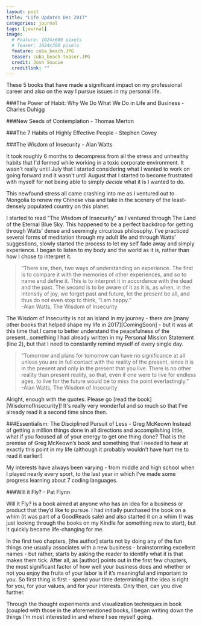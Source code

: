 ```yaml
---
layout: post
title: "Life Updates Dec 2017"
categories: journal
tags: [journal]
image:
  # Feature: 1024x600 pixels
  # Teaser: 1024x380 pixels
  feature: cuba_beach.JPG
  teaser: cuba_beach-teaser.JPG
  credit: Josh Soucie
  creditlink: ""
---
```



These 5 books that have made a significant impact on my professional career and also on the way I pursue issues in my personal life.

###The Power of Habit: Why We Do What We Do in Life and Business - Charles Duhigg

###New Seeds of Contemplation - Thomas Merton

###The 7 Habits of Highly Effective People - Stephen Covey

###The Wisdom of Insecurity - Alan Watts

It took roughly 6 months to decompress from all the stress and unhealthy habits that I'd formed while working in a toxic corporate environment. It wasn't really until July that I started considering what I wanted to work on going forward and it wasn't until August that I started to become frustrated with myself for not being able to simply *decide* what it is I wanted to do.

This newfound stress all came crashing into me as I ventured out to Mongolia to renew my Chinese visa and take in the scenery of the least-densely populated country on this planet.

I started to read "The Wisdom of Insecurity" as I ventured through The Land of the Eternal Blue Sky. This happened to be a perfect backdrop for getting through Watts' dense and seemingly circuitous philosophy. I've practiced several forms of meditation through my adult life and through Watts' suggestions, slowly started the process to let my self fade away and simply experience. I began to listen to my body and the world as it is, rather than how I chose to interpret it.

> “There are, then, two ways of understanding an experience. The first is to compare it with the memories of other experiences, and so to name and define it. This is to interpret it in accordance with the dead and the past. The second is to be aware of it as it is, as when, in the intensity of joy, we forget past and future, let the present be all, and thus do not even stop to think, “I am happy.”  
-Alan Watts, The Wisdom of Insecurity

The Wisdom of Insecurity is not an island in my journey - there are [many other books that helped shape my life in 2017][ComingSoon] - but it was at this time that I came to better understand the peacefulness of the present...something I had already written in my Personal Mission Statement (line 2), but that I need to constantly remind myself of every single day.

> “Tomorrow and plans for tomorrow can have no significance at all unless you are in full contact with the reality of the present, since it is in the present and only in the present that you live. There is no other reality than present reality, so that, even if one were to live for endless ages, to live for the future would be to miss the point everlastingly.”  
-Alan Watts, The Wisdom of Insecurity

Alright, enough with the quotes. Please go [read the book][WisdomofInsecurity]! It's really very wonderful and so much so that I've already read it a second time since then.


###Essentialism: The Disciplined Pursuit of Less - Greg McKeown
Instead of getting a million things done in all directions and accomplishing little, what if you focused all of your energy to get one thing done? That is the premise of Greg McKeown’s book and something that I needed to hear at exactly this point in my life (although it probably wouldn’t have hurt me to read it earlier!)

My interests have always been varying - from middle and high school when I played nearly every sport, to the last year in which I’ve made some progress learning about 7 coding languages.

###Will it Fly? - Pat Flynn

Will it Fly? is a book aimed at anyone who has an idea for a business or product that they’d like to pursue. I had initially purchased the book on a whim (it was part of a GoodReads sale) and also started it on a whim (I was just looking through the books on my Kindle for something new to start), but it quickly became life-changing for me.

In the first two chapters, [the author] starts not by doing any of the fun things one usually associates with a new business - brainstorming excellent names - but rather, starts by asking the reader to identify what it is that makes them tick. After all, as [author] points out in the first few chapters, the most significant factor of how well your business does and whether or not you enjoy the fruits of your labor is if it’s meaningful and important to you. So first thing is first - spend your time determining if the idea is right for you, for your values, and for your interests. Only then, can you dive further.

Through the thought experiments and visualization techniques in book (coupled with those in the aforementioned books, I began writing down the things I’m most interested in and where I see myself going.
